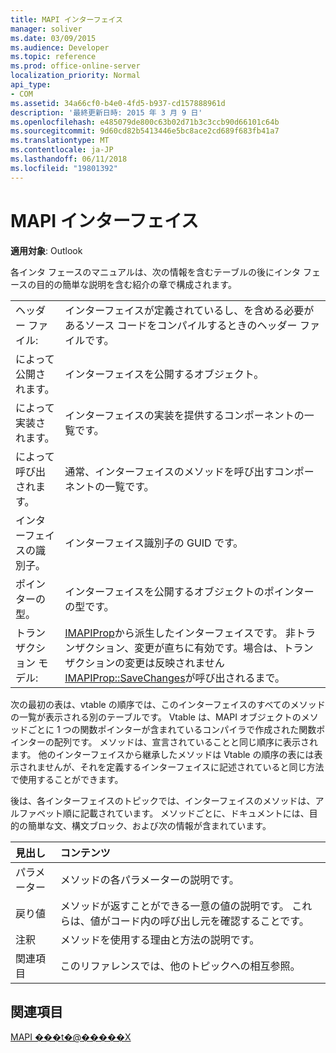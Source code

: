 ```yaml
---
title: MAPI インターフェイス
manager: soliver
ms.date: 03/09/2015
ms.audience: Developer
ms.topic: reference
ms.prod: office-online-server
localization_priority: Normal
api_type:
- COM
ms.assetid: 34a66cf0-b4e0-4fd5-b937-cd157888961d
description: '最終更新日時: 2015 年 3 月 9 日'
ms.openlocfilehash: e485079de800c63b02d71b3c3ccb90d66101c64b
ms.sourcegitcommit: 9d60cd82b5413446e5bc8ace2cd689f683fb41a7
ms.translationtype: MT
ms.contentlocale: ja-JP
ms.lasthandoff: 06/11/2018
ms.locfileid: "19801392"
---
```

# <a name="mapi-interfaces"></a>MAPI インターフェイス

  
  
**適用対象**: Outlook 
  
各インタ フェースのマニュアルは、次の情報を含むテーブルの後にインタ フェースの目的の簡単な説明を含む紹介の章で構成されます。
  
|||
|:-----|:-----|
|ヘッダー ファイル:  <br/> |インターフェイスが定義されているし、を含める必要があるソース コードをコンパイルするときのヘッダー ファイルです。  <br/> |
|によって公開されます。  <br/> |インターフェイスを公開するオブジェクト。  <br/> |
|によって実装されます。  <br/> |インターフェイスの実装を提供するコンポーネントの一覧です。  <br/> |
|によって呼び出されます。  <br/> |通常、インターフェイスのメソッドを呼び出すコンポーネントの一覧です。  <br/> |
|インターフェイスの識別子。  <br/> |インターフェイス識別子の GUID です。  <br/> |
|ポインターの型。  <br/> |インターフェイスを公開するオブジェクトのポインターの型です。  <br/> |
|トランザクション モデル:  <br/> |[IMAPIProp](imapipropiunknown.md)から派生したインターフェイスです。 非トランザクション、変更が直ちに有効です。場合は、トランザクションの変更は反映されません[IMAPIProp::SaveChanges](imapiprop-savechanges.md)が呼び出されるまで。  <br/> |
   
次の最初の表は、vtable の順序では、このインターフェイスのすべてのメソッドの一覧が表示される別のテーブルです。 Vtable は、MAPI オブジェクトのメソッドごとに 1 つの関数ポインターが含まれているコンパイラで作成された関数ポインターの配列です。 メソッドは、宣言されていることと同じ順序に表示されます。 他のインターフェイスから継承したメソッドは Vtable の順序の表には表示されませんが、それを定義するインターフェイスに記述されていると同じ方法で使用することができます。
  
後は、各インターフェイスのトピックでは、インターフェイスのメソッドは、アルファベット順に記載されています。 メソッドごとに、ドキュメントには、目的の簡単な文、構文ブロック、および次の情報が含まれています。
  
|**見出し**|**コンテンツ**|
|:-----|:-----|
|パラメーター  <br/> |メソッドの各パラメーターの説明です。  <br/> |
|戻り値  <br/> |メソッドが返すことができる一意の値の説明です。 これらは、値がコード内の呼び出し元を確認することです。  <br/> |
|注釈  <br/> |メソッドを使用する理由と方法の説明です。  <br/> |
|関連項目  <br/> |このリファレンスでは、他のトピックへの相互参照。  <br/> |
   
## <a name="see-also"></a>関連項目



[MAPI ���t�@�����X](mapi-reference.md)

